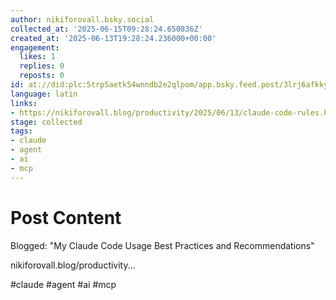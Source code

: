 ```yaml
---
author: nikiforovall.bsky.social
collected_at: '2025-06-15T09:28:24.650836Z'
created_at: '2025-06-13T19:28:24.236000+00:00'
engagement:
  likes: 1
  replies: 0
  reposts: 0
id: at://did:plc:5trp5aetk54wnndb2e2qlpom/app.bsky.feed.post/3lrj6afkkyc2n
language: latin
links:
- https://nikiforovall.blog/productivity/2025/06/13/claude-code-rules.html
stage: collected
tags:
- claude
- agent
- ai
- mcp
---
```


# Post Content

Blogged: "My Claude Code Usage Best Practices and Recommendations"

nikiforovall.blog/productivity...

#claude #agent #ai #mcp
